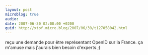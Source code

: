 ```yaml
---
layout: post
microblog: true
audio: 
date: 2007-06-30 02:00:00 +0200
guid: http://xtof.micro.blog/2007/06/30/t127058042.html
---
```

reçu une demande pour être représentant OpenID sur la France. ça m'amuse mais j'aurais bien besoin d'experts ;)
